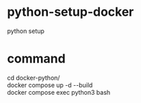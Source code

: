 # python-setup-docker
python setup

# command
cd docker-python/<br>
docker compose up -d --build<br>
docker compose exec python3 bash<br>

<!-- test -->

